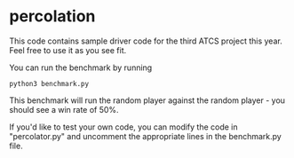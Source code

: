 # percolation
This code contains sample driver code for the third ATCS project this year. Feel free to use it as you see fit.

You can run the benchmark by running 

    python3 benchmark.py

This benchmark will run the random player against the random player - you should see a win rate of 50%.

If you'd like to test your own code, you can modify the code in "percolator.py" and uncomment the appropriate lines in the benchmark.py file.



